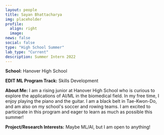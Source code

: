 ```yaml
---
layout: people
title: Sayan Bhattacharya
img: placeholder
profile:
  align: right
  image:
news: false
social: false
type: "High School Summer"
lab_type: "Current"
description: Summer Intern 2022
---
```


**School:** Hanover High School

**EDIT ML Program Track:**
Skills Development

**About Me:**
I am a rising junior at Hanover High School who is curious to explore the applications of AI/ML in the biomedical field. In my free time, I enjoy playing the piano and the guitar. I am a black belt in Tae-Kwon-Do, and am also on my school's soccer and rowing teams. I am excited to participate in this program and eager to learn as much as possible this summer!

**Project/Research Interests:**
Maybe ML/AI, but I am open to anything!

